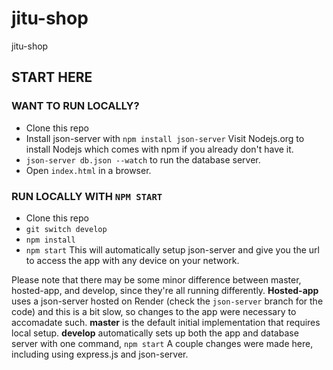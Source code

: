 # jitu-shop
jitu-shop

## START HERE

### WANT TO RUN LOCALLY?
- Clone this repo
- Install json-server with `npm install json-server` Visit Nodejs.org to install Nodejs which comes with npm if you already don't have it.
- `json-server db.json --watch` to run the database server.
- Open `index.html` in a browser.

### RUN LOCALLY WITH `NPM START`
- Clone this repo
- `git switch develop`
- `npm install`
- `npm start`
This will automatically setup json-server and give you the url to access the app with any device on your network.

Please note that there may be some minor difference between master, hosted-app, and develop, since they're all running differently.
**Hosted-app** uses a json-server hosted on Render (check the `json-server` branch for the code) and this is a bit slow, so changes to the app were necessary to accomadate such.
**master** is the default initial implementation that requires local setup.
**develop** automatically sets up both the app and database server with one command, `npm start` A couple changes were made here, including using express.js and json-server.
